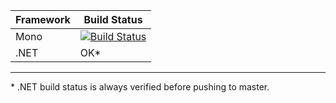 Framework | Build Status
--- | ---
Mono | [![Build Status](https://travis-ci.org/turbo/Source.svg?branch=master)](https://travis-ci.org/turbo/Source)
.NET | OK*

---
\* .NET build status is always verified before pushing to master.
